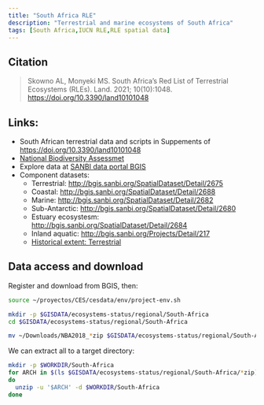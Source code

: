 ```yaml
---
title: "South Africa RLE"
description: "Terrestrial and marine ecosystems of South Africa"
tags: [South Africa,IUCN RLE,RLE spatial data]
---
```



## Citation 

> Skowno AL, Monyeki MS. South Africa’s Red List of Terrestrial Ecosystems (RLEs). Land. 2021; 10(10):1048. https://doi.org/10.3390/land10101048

## Links:

- South African terrestrial data and scripts in  Suppements of https://doi.org/10.3390/land10101048
- [National Biodiversity Assessmet](https://ba.sanbi.org.za/contentmanagement/index?guid=96f2b64e-da8f-48ec-8f1a-0d1ab770bf21)
- Explore data at [SANBI data portal BGIS](http://bgis.sanbi.org/Projects/Detail/221)
- Component datasets:
    - Terrestrial: http://bgis.sanbi.org/SpatialDataset/Detail/2675
    - Coastal: http://bgis.sanbi.org/SpatialDataset/Detail/2688
    - Marine: http://bgis.sanbi.org/SpatialDataset/Detail/2682
    - Sub-Antarctic: http://bgis.sanbi.org/SpatialDataset/Detail/2680
    - Estuary ecosystesm: http://bgis.sanbi.org/SpatialDataset/Detail/2684
    - Inland aquatic: http://bgis.sanbi.org/Projects/Detail/217
    - [Historical extent: Terrestrial](http://bgis.sanbi.org/SpatialDataset/Detail/6715)

## Data access and download

Register and download from BGIS, then:

```sh
source ~/proyectos/CES/cesdata/env/project-env.sh

mkdir -p $GISDATA/ecosystems-status/regional/South-Africa
cd $GISDATA/ecosystems-status/regional/South-Africa

mv ~/Downloads/NBA2018_*zip $GISDATA/ecosystems-status/regional/South-Africa

```

We can extract all to a target directory:

```sh
mkdir -p $WORKDIR/South-Africa
for ARCH in $(ls $GISDATA/ecosystems-status/regional/South-Africa/*zip)
do 
  unzip -u '$ARCH' -d $WORKDIR/South-Africa
done

```
